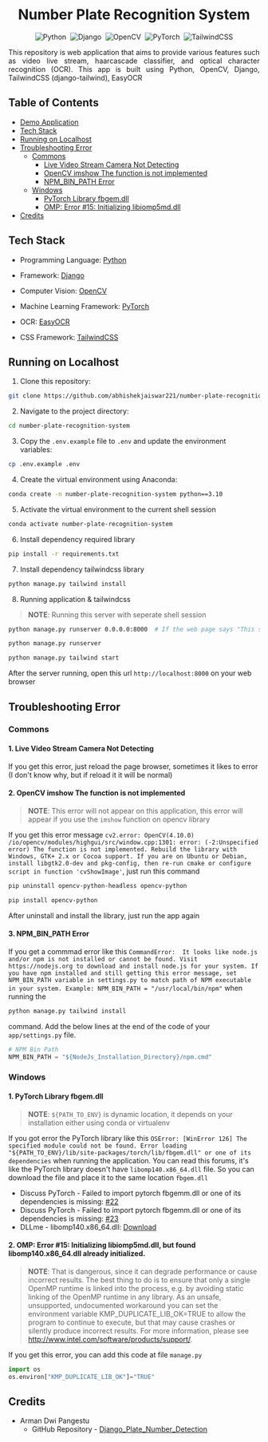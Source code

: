 <h1 align="center">Number Plate Recognition System</h1>

<div align="center">

![Python](https://img.shields.io/badge/python-3670A0?style=for-the-badge&logo=python&logoColor=ffdd54)&nbsp;
![Django](https://img.shields.io/badge/Django-092E20?style=for-the-badge&logo=django&logoColor=green)&nbsp;
![OpenCV](https://img.shields.io/badge/OpenCV-5C3EE8.svg?style=for-the-badge&logo=OpenCV&logoColor=white)&nbsp;
![PyTorch](https://img.shields.io/badge/PyTorch-EE4C2C.svg?style=for-the-badge&logo=PyTorch&logoColor=white)&nbsp;
![TailwindCSS](https://img.shields.io/badge/Tailwind%20CSS-06B6D4.svg?style=for-the-badge&logo=Tailwind-CSS&logoColor=white)

</div>

<!-- <img src="assets/preview.png" alt="Preview"> -->

<p align="justify">This repository is web application that aims to provide various features such as video live stream, haarcascade classifier, and optical character recognition (OCR). This app is built using Python, OpenCV, Django, TailwindCSS (django-tailwind), EasyOCR</p>

## Table of Contents

-   [Demo Application](#demo-app)
-   [Tech Stack](#tech-stack)
-   [Running on Localhost](#running-on-localhost)
-   [Troubleshooting Error](#troubleshooting-error)
    -   [Commons](#commons)
        -   [Live Video Stream Camera Not Detecting](#live-video-stream-camera-not-detecting)
        -   [OpenCV imshow The function is not implemented](#opencv-imshow-the-function-is-not-implemented)
        -   [NPM_BIN_PATH Error](#npm-bin-path-error)
    -   [Windows](#windows)
        -   [PyTorch Library fbgem.dll](#pytorch-library-fbgem-dll)
        -   [OMP: Error #15: Initializing libiomp5md.dll](#omp-error-15-initializing-libiomp5mdll)
-   [Credits](#credits)

<!-- ## Demo App

https://github.com/user-attachments/assets/b2837dfc-e000-4687-99eb-3744370d05ef -->

## Tech Stack

-   Programming Language: [Python](https://www.python.org)

-   Framework: [Django](https://www.djangoproject.com)

-   Computer Vision: [OpenCV](https://opencv.org)

-   Machine Learning Framework: [PyTorch](https://pytorch.org)

-   OCR: [EasyOCR](https://github.com/JaidedAI/EasyOCR)

-   CSS Framework: [TailwindCSS](https://tailwindcss.com)

## Running on Localhost

1. Clone this repository:

```bash
git clone https://github.com/abhishekjaiswar221/number-plate-recognition-system.git
```

2. Navigate to the project directory:

```bash
cd number-plate-recognition-system
```

3. Copy the `.env.example` file to `.env` and update the environment variables:

```bash
cp .env.example .env
```

4. Create the virtual environment using Anaconda:

```bash
conda create -n number-plate-recognition-system python==3.10
```

5. Activate the virtual environment to the current shell session

```bash
conda activate number-plate-recognition-system
```

6. Install dependency required library

```bash
pip install -r requirements.txt
```

7. Install dependency tailwindcss library

```bash
python manage.py tailwind install
```

8. Running application & tailwindcss

> **NOTE**: Running this server with seperate shell session

```bash
python manage.py runserver 0.0.0.0:8000  # If the web page says "This site can’t be reached" run the below command

python manage.py runserver
```

```bash
python manage.py tailwind start
```

After the server running, open this url `http://localhost:8000` on your web browser

## Troubleshooting Error

### Commons

#### 1. Live Video Stream Camera Not Detecting

If you get this error, just reload the page browser, sometimes it likes to error (I don't know why, but if reload it it will be normal)

#### 2. OpenCV imshow The function is not implemented

> **NOTE**: This error will not appear on this application, this error will appear if you use the `imshow` function on opencv library

If you get this error message `cv2.error: OpenCV(4.10.0) /io/opencv/modules/highgui/src/window.cpp:1301: error: (-2:Unspecified error) The function is not implemented. Rebuild the library with Windows, GTK+ 2.x or Cocoa support. If you are on Ubuntu or Debian, install libgtk2.0-dev and pkg-config, then re-run cmake or configure script in function 'cvShowImage'`, just run this command

```bash
pip uninstall opencv-python-headless opencv-python
```

```bash
pip install opencv-python
```

After uninstall and install the library, just run the app again

#### 3. NPM_BIN_PATH Error

If you get a commmad error like this `CommandError: 
It looks like node.js and/or npm is not installed or cannot be found.
Visit https://nodejs.org to download and install node.js for your system.
If you have npm installed and still getting this error message, set NPM_BIN_PATH variable in settings.py to match path of NPM executable in your system. Example:
NPM_BIN_PATH = "/usr/local/bin/npm"` when running the

```bash
python manage.py tailwind install
```

command.
Add the below lines at the end of the code of your `app/settings.py` file.

```python
# NPM Bin Path
NPM_BIN_PATH = "${NodeJs_Installation_Directory}/npm.cmd"
```

### Windows

#### 1. PyTorch Library fbgem.dll

> **NOTE**: `${PATH_TO_ENV}` is dynamic location, it depends on your installation either using conda or virtualenv

If you got error the PyTorch library like this `OSError: [WinError 126] The specified module could not be found. Error loading "${PATH_TO_ENV}/lib/site-packages/torch/lib/fbgem.dll" or one of its dependencies` when running the application. You can read this forums, it's like the PyTorch library doesn't have `libomp140.x86_64.dll` file. So you can download the file and place it to the same location `fbgem.dll`

-   Discuss PyTorch - Failed to import pytorch fbgemm.dll or one of its dependencies is missing: [#22](https://discuss.pytorch.org/t/failed-to-import-pytorch-fbgemm-dll-or-one-of-its-dependencies-is-missing/201969/22)
-   Discuss PyTorch - Failed to import pytorch fbgemm.dll or one of its dependencies is missing: [#23](https://discuss.pytorch.org/t/failed-to-import-pytorch-fbgemm-dll-or-one-of-its-dependencies-is-missing/201969/23)
-   DLLme - libomp140.x86_64.dll: [Download](https://www.dllme.com/dll/files/libomp140_x86_64/00637fe34a6043031c9ae4c6cf0a891d/download)

#### 2. OMP: Error #15: Initializing libiomp5md.dll, but found libomp140.x86_64.dll already initialized.

> **NOTE**: That is dangerous, since it can degrade performance or cause incorrect results. The best thing to do is to ensure that only a single OpenMP runtime is linked into the process, e.g. by avoiding static linking of the OpenMP runtime in any library. As an unsafe, unsupported, undocumented workaround you can set the environment variable KMP_DUPLICATE_LIB_OK=TRUE to allow the program to continue to execute, but that may cause crashes or silently produce incorrect results. For more information, please see http://www.intel.com/software/products/support/.

If you get this error, you can add this code at file `manage.py`

```python
import os
os.environ["KMP_DUPLICATE_LIB_OK"]="TRUE"
```

## Credits

-   Arman Dwi Pangestu
    -   GitHub Repository - [Django_Plate_Number_Detection](https://github.com/armandwipangestu/django-plate-number-detection)
